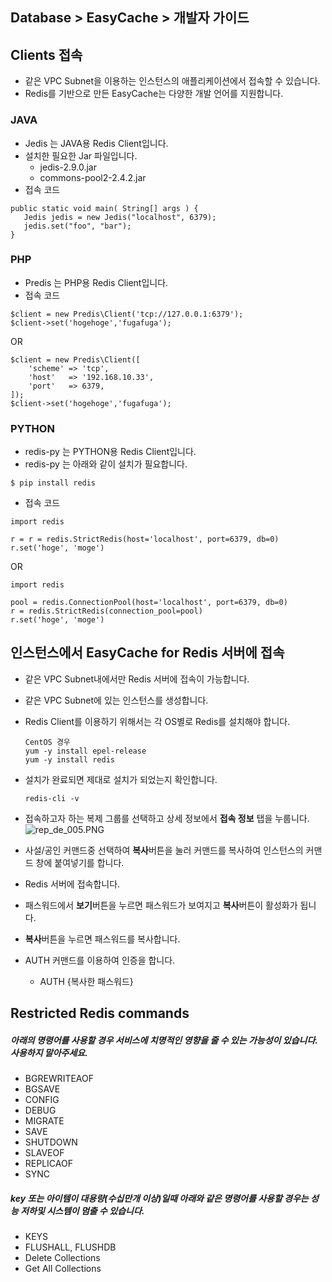 ## Database > EasyCache > 개발자 가이드

## Clients 접속

* 같은 VPC Subnet을 이용하는 인스턴스의 애플리케이션에서 접속할 수 있습니다.
* Redis를 기반으로 만든 EasyCache는 다양한 개발 언어를 지원합니다.

### JAVA

* Jedis 는 JAVA용 Redis Client입니다.
* 설치한 필요한 Jar 파일입니다.
    * jedis-2.9.0.jar
    * commons-pool2-2.4.2.jar
* 접속 코드
 ```
 public static void main( String[] args ) {
    Jedis jedis = new Jedis("localhost", 6379);
    jedis.set("foo", "bar");
}
 ```
 
### PHP

* Predis 는 PHP용 Redis Client입니다.
* 접속 코드
```
$client = new Predis\Client('tcp://127.0.0.1:6379');
$client->set('hogehoge','fugafuga');
```
OR
```
$client = new Predis\Client([
    'scheme' => 'tcp',
    'host'   => '192.168.10.33',
    'port'   => 6379,
]);
$client->set('hogehoge','fugafuga');
```

### PYTHON

* redis-py 는 PYTHON용 Redis Client입니다.
* redis-py 는 아래와 같이 설치가 필요합니다.
```
$ pip install redis
```

* 접속 코드
```
import redis

r = r = redis.StrictRedis(host='localhost', port=6379, db=0)
r.set('hoge', 'moge')
```
OR
```
import redis

pool = redis.ConnectionPool(host='localhost', port=6379, db=0)
r = redis.StrictRedis(connection_pool=pool)
r.set('hoge', 'moge')
```

## 인스턴스에서 EasyCache for Redis 서버에 접속

* 같은 VPC Subnet내에서만 Redis 서버에 접속이 가능합니다. 
* 같은 VPC Subnet에 있는 인스턴스를 생성합니다.
* Redis Client를 이용하기 위해서는 각 OS별로 Redis를 설치해야 합니다.
    ```
    CentOS 경우
    yum -y install epel-release   
    yum -y install redis
    ```
* 설치가 완료되면 제대로 설치가 되었는지 확인합니다.
    ```
    redis-cli -v
    ```

* 접속하고자 하는 복제 그룹를 선택하고 상세 정보에서 **접속 정보** 탭을 누룹니다. 
 ![rep_de_005.PNG](https://static.toastoven.net/prod_easycache/19.12.06/rep_connection_info_001.PNG)
* 사설/공인 커맨드중 선택하여 **복사**버튼을 눌러 커맨드를 복사하여 인스턴스의 커맨드 창에 붙여넣기를 합니다.
* Redis 서버에 접속합니다. 
* 패스워드에서 **보기**버튼을 누르면 패스워드가 보여지고 **복사**버튼이 활성화가 됩니다.
* **복사**버튼을 누르면 패스워드를 복사합니다.
* AUTH 커맨드를 이용하여 인증을 합니다.
    * AUTH {복사한 패스워드}
    
## Restricted Redis commands
##### 아래의 명령어를 사용할 경우 서비스에 치명적인 영향을 줄 수 있는 가능성이 있습니다. 사용하지 말아주세요.

* BGREWRITEAOF
* BGSAVE
* CONFIG
* DEBUG
* MIGRATE
* SAVE
* SHUTDOWN
* SLAVEOF
* REPLICAOF
* SYNC

##### key 또는 아이템이 대용량(수십만개 이상)일때 아래와 같은 명령어를 사용할 경우는 성능 저하및 시스템이 멈출 수 있습니다.

* KEYS
* FLUSHALL, FLUSHDB
* Delete Collections
* Get All Collections
